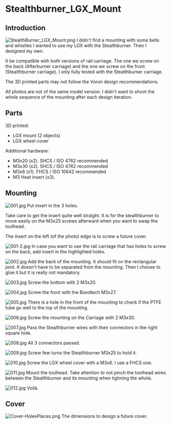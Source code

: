 # Stealthburner_LGX_Mount
## Introduction

![StealthBurner_LGX_Mount.png](./Images/StealthBurner_LGX_Mount.png)
I didn't find a mounting with some bells and whistles I wanted to use my LGX with the Stealthburner. Then I designed my own.

It be compatible with both versions of rail carriage. The one we screw on the back (Afterburner carriage) and the one we screw on the front (Stealthburner carriage). I only fully tested with the Stealthburner carriage.

The 3D printed parts may not follow the Voron design recommendations.

All photos are not of the same model version. I didn't want to shoot the whole sequence of the mounting after each design iteration.
## Parts
3D printed:
- LGX mount (2 objects)
- LGX wheel cover

Additional hardware:
- M3x20 (x2). SHCS / ISO 4762 recommended
- M3x30 (x2). SHCS / ISO 4762 recommended
- M3x6 (x1). FHCS / ISO 10642 recommended
- M3 Heat insert (x3).

## Mounting
![001.jpg](./Images/001.jpg)
Put insert in the 3 holes.

Take care to get the insert quite well straight. It is for the stealthburner to move easily on the M3x25 screws afterward when you want to swap the toolhead.

The insert on the left (of the photo) edge is to screw a future cover.

![001-2.jpg](./Images/001-2.jpg)
In case you want to use the rail carriage that has holes to screw on the back, add insert in the highlighted holes.

![002.jpg](./Images/002.jpg)
Add the back of the mounting. It should fit on the rectangular joint. It doesn't have to be separated from the mounting. Then I choose to glue it but it is really not mandatory.

![003.jpg](./Images/003.jpg)
Screw the bottom with 2 M3x20.

![004.jpg](./Images/004.jpg)
Screw the front with the Bondtech M3x27.

![005.jpg](./Images/005.jpg)
There is a hole in the front of the mounting to check if the PTFE tube go well to the top of the mounting.

![006.jpg](./Images/006.jpg)
Screw the mounting on the Carriage with 2 M3x30.

![007.jpg](./Images/007.jpg)
Pass the Stealthburner wires with their connectors in the right square hole.

![008.jpg](./Images/008.jpg)
All 3 connectors passed.

![009.jpg](./Images/009.jpg)
Screw few turns the Stealthburner M3x25 to hold it.

![010.jpg](./Images/010.jpg)
Screw the LGX wheel cover with a M3x6. I use a FHCS one.

![011.jpg](./Images/011.jpg)
Mount the toolhead. Take attention to not pinch the toolhead wires between the Stealthburner and its mounting when tighning the whole.

![012.jpg](./Images/012.jpg)
Voilà.
## Cover
![Cover-HolesPlaces.png](./Images\Cover-HolesPlaces.png)
The dimensions to design a future cover.